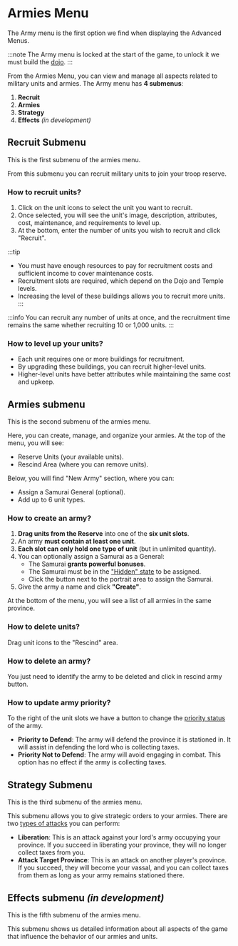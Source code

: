 # Armies Menu

The Army menu is the first option we find when displaying the Advanced Menus. <!-- This menu can also be accessed by pressing the “E” hotkey. --> 

:::note
The Army menu is locked at the start of the game, to unlock it we must build the [dojo](../../game-concepts/buildings/military/dojo.md).
:::

From the Armies Menu, you can view and manage all aspects related to military units and armies. 
The Army menu has **4 submenus**: 
1. **Recruit**
2. **Armies**
3. **Strategy**
4. **Effects** *(in development)*

## Recruit Submenu
This is the first submenu of the armies menu. <!-- You can access it by clicking on the icon or by pressing the “1” hotkey. -->

From this submenu you can recruit military units to join your troop reserve.

### How to recruit units?

<!-- 1. At the top there are four tabs that allow you to select unit classes: basic, magic, dark and special. -->

1. Click on the unit icons to select the unit you want to recruit.
2. Once selected, you will see the unit's image, description, attributes, cost, maintenance, and requirements to level up.
3. At the bottom, enter the number of units you wish to recruit and click "Recruit".

:::tip
- You must have enough resources to pay for recruitment costs and sufficient income to cover maintenance costs.
- Recruitment slots are required, which depend on the Dojo and Temple levels.
- Increasing the level of these buildings allows you to recruit more units.
:::

:::info
You can recruit any number of units at once, and the recruitment time remains the same whether recruiting 10 or 1,000 units.
:::

### How to level up your units?

- Each unit requires one or more buildings for recruitment.
- By upgrading these buildings, you can recruit higher-level units.
- Higher-level units have better attributes while maintaining the same cost and upkeep.

## Armies submenu
This is the second submenu of the armies menu. <!-- It can be accessed by clicking on the icon or by pressing the “2” hotkey. -->

Here, you can create, manage, and organize your armies. At the top of the menu, you will see:
- Reserve Units (your available units).
- Rescind Area (where you can remove units).

Below, you will find "New Army" section, where you can:
- Assign a Samurai General (optional).
- Add up to 6 unit types.

### How to create an army?

1. **Drag units from the Reserve** into one of the **six unit slots**.
2. An army **must contain at least one unit**.
3. **Each slot can only hold one type of unit** (but in unlimited quantity).
4. You can optionally assign a Samurai as a General:
    - The Samurai **grants powerful bonuses**.
    - The Samurai must be in the ["Hidden" state](../../game-concepts/samurais/samurais.md#samurai-states) to be assigned.
    - Click the button next to the portrait area to assign the Samurai.
5. Give the army a name and click **"Create"**.

At the bottom of the menu, you will see a list of all armies in the same province.

<!-- 💡 Unit Management Tips:
Move units between armies by dragging unit icons.
Use the drop-down menu to select different provinces where you have armies. -->

### How to delete units?

Drag unit icons to the "Rescind" area.

### How to delete an army?

You just need to identify the army to be deleted and click in rescind army button.

<!-- Armies already created have an icon with two spears to the left of the samurai portrait. By dragging this icon to the rescind area we can delete the army. The units will be eliminated and our general (if there was one) will become a samurai in a “hidden” state. -->

<!-- ### How to merge two armies?

To merge two armies we must drag the icon with two spears from one of them to the area that delimits the other. To merge two armies we must keep in mind that we can only have a total of 6 different units in the same army, otherwise we will not be able to merge them. If the two armies we want to merge have a general, the one in the army we are dragging will become a samurai in a “hidden” state.

:::tip
At the bottom there is a selector to divide or not divide the units when assigning them. If we deactivate this option every time we drag a unit icon a pop-up window will allow us to select the number of units we want to move. With this option activated we will always drag all the units and this pop-up window will not appear.
::: -->

### How to update army priority?
To the right of the unit slots we have a button to change the [priority status](../../game-concepts/armies#army-priorities) of the army.

- **Priority to Defend**: The army will defend the province it is stationed in. It will assist in defending the lord who is collecting taxes.  
- **Priority Not to Defend**: The army will avoid engaging in combat. This option has no effect if the army is collecting taxes.  

## Strategy Submenu
This is the third submenu of the armies menu. <!-- You can access it by clicking on the icon or by pressing the hotkey “3”. -->

<!-- From this submenu we can give strategic orders to our armies. The strategy menu has 4 tabs:-->
This submenu allows you to give strategic orders to your armies. There are two [types of attacks](../../game-concepts/military-strategy.md#attack) you can perform:

- **Liberation**: This is an attack against your lord's army occupying your province. If you succeed in liberating your province, they will no longer collect taxes from you.
- **Attack Target Province**: This is an attack on another player's province. If you succeed, they will become your vassal, and you can collect taxes from them as long as your army remains stationed there.

<!-- - **Status:** In this tab we can see the status of all our armies and the armies of other players who are in our province (such as our lord's or a player who is attacking us).
- **Move:** In this tab we can select our armies and move them from one province to another. Remember that you can only move your armies to your province, the province of your subjects, the provinces of allies and clan members or those of their subjects. To move an army we must select it from the drop-down menu and then write the name of the player whose province we want to move to.
- **Attack:** From this tab we can order attacks with our armies. The two types of attack that we can carry out are:
    - **Liberation:** this is an attack on the army of your lord that occupies your province. If you manage to free yourself, he will stop charging you taxes.
    - **Attack target province:** this is an attack on another player's province. If we manage to win, he will become our subject and we will be able to charge him taxes as long as our army remains there.
- **Associate:** In this tab we can associate our armies with those of an ally or member of our clan. To do this we must select the army we wish to associate and then the army we want to associate with. Finally, we press the “Associate” button. To associate two armies, it is necessary that both are in the same province. -->

## Effects submenu *(in development)*
This is the fifth submenu of the armies menu. <!-- It can be accessed by clicking on the icon or by pressing the “4” hotkey. -->

This submenu shows us detailed information about all aspects of the game that influence the behavior of our armies and units.